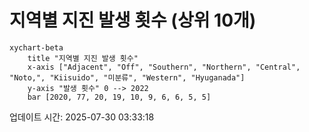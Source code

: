 # 지역별 지진 발생 횟수 (상위 10개)

```mermaid
xychart-beta
    title "지역별 지진 발생 횟수"
    x-axis ["Adjacent", "Off", "Southern", "Northern", "Central", "Noto,", "Kiisuido", "미분류", "Western", "Hyuganada"]
    y-axis "발생 횟수" 0 --> 2022
    bar [2020, 77, 20, 19, 10, 9, 6, 6, 5, 5]
```

업데이트 시간: 2025-07-30 03:33:18
